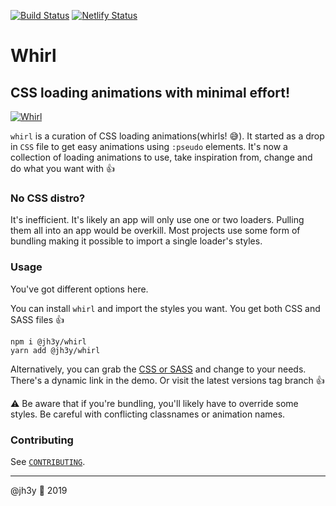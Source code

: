 [![Build Status](https://travis-ci.org/jh3y/whirl.svg?branch=master)](https://travis-ci.org/jh3y/whirl)
[![Netlify Status](https://api.netlify.com/api/v1/badges/d3e57ac0-62c4-4f24-85a8-70b6468c0245/deploy-status)](https://app.netlify.com/sites/whirl/deploys)
<!-- DROP SOME TRAVIS AND NETLIFY GOODIES HERE -->
# Whirl
## CSS loading animations with minimal effort!

[![Whirl](https://raw.github.com/jh3y/pics/master/whirl/whirl.gif)](https://raw.github.com/jh3y/pics/master/whirl/whirl.gif)

`whirl` is a curation of CSS loading animations(whirls! 😅). It started as a drop in `CSS` file to get easy animations using `:pseudo` elements. It's now a collection of loading animations to use, take inspiration from, change and do what you want with 👍

### No CSS distro?
It's inefficient. It's likely an app will only use one or two loaders. Pulling them all into an app would be overkill. Most projects use some form of bundling making it possible to import a single loader's styles.

### Usage
You've got different options here.

You can install `whirl` and import the styles you want. You get both CSS and SASS files 👍
```shell
npm i @jh3y/whirl
yarn add @jh3y/whirl
```

Alternatively, you can grab the [CSS or SASS](https://github.com/jh3y/whirl/tags) and change to your needs. There's a dynamic link in the demo. Or visit the latest versions tag branch 👍

⚠️ Be aware that if you're bundling, you'll likely have to override some styles. Be careful with conflicting classnames or animation names.

### Contributing
See [`CONTRIBUTING`](https://github.com/jh3y/whirl/blob/master/.github/CONTRIBUTING.md).

---

@jh3y 🐻 2019

